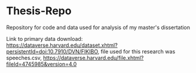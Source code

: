 # Thesis-Repo
Repository for code and data used for analysis of my master's dissertation


Link to primary data download: https://dataverse.harvard.edu/dataset.xhtml?persistentId=doi:10.7910/DVN/FIKIBO, file used for this research was speeches.csv, https://dataverse.harvard.edu/file.xhtml?fileId=4745985&version=4.0

